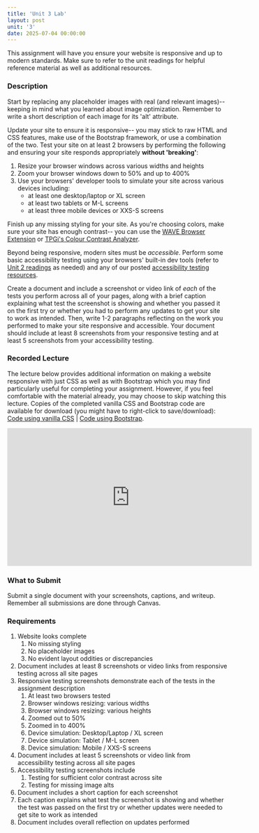 ```yaml
---
title: 'Unit 3 Lab'
layout: post
unit: '3'
date: 2025-07-04 00:00:00
---
```


This assignment will have you ensure your website is responsive and up to modern standards. Make sure to refer to the unit readings for helpful reference material as well as additional resources. 

### Description
Start by replacing any placeholder images with real (and relevant images)-- keeping in mind what you learned about image optimization. Remember to write a short description of each image for its 'alt' attribute.

Update your site to ensure it is responsive-- you may stick to raw HTML and CSS features, make use of the Bootstrap framework, or use a combination of the two. Test your site on at least 2 browsers by performing the following and ensuring your site responds appropriately **without 'breaking'**:
1. Resize your browser windows across various widths and heights
1. Zoom your browser windows down to 50% and up to 400% 
1. Use your browsers' developer tools to simulate your site across various devices including:
	- at least one desktop/laptop or XL screen
	- at least two tablets or M-L screens
	- at least three mobile devices or XXS-S screens

Finish up any missing styling for your site. As you're choosing colors, make sure your site has enough contrast-- you can use the [WAVE Browser Extension](http://wave.webaim.org/extension/) or [TPGi's Colour Contrast Analyzer](https://www.tpgi.com/color-contrast-checker/).

Beyond being responsive, modern sites must be *accessible*. Perform some basic accessibility testing using your browsers' built-in dev tools (refer to [Unit 2 readings](/nu-web-dev/units/unit2/#accessibility-new) as needed) and any of our posted [accessibility testing resources](/nu-web-dev/accessibility-resources#accessibility-testing).

Create a document and include a screenshot or video link of *each* of the tests you perform across all of your pages, along with a brief caption explaining what test the screenshot is showing and whether you passed it on the first try or whether you had to perform any updates to get your site to work as intended. Then, write 1-2 paragraphs reflecting on the work you performed to make your site responsive and accessible. Your document should include at least 8 screenshots from your responsive testing and at least 5 screenshots from your accessibility testing.

### Recorded Lecture
The lecture below provides additional information on making a website responsive with just CSS as well as with Bootstrap which you may find particularly useful for completing your assignment. However, if you feel comfortable with the material already, you may choose to skip watching this lecture. Copies of the completed vanilla CSS and Bootstrap code are available for download (you might have to right-click to save/download): <a href="/nu-web-dev/assets/unit3-lab-demo-css.zip" download="unit3-lab-demo-css.zip">Code using vanilla CSS</a> | <a href="/nu-web-dev/assets/unit3-lab-demo-bootstrap.zip" download="unit3-lab-demo-bootstrap.zip">Code using Bootstrap</a>.

<iframe width="560" height="315" src="https://www.youtube.com/embed/QGkIP0rzgi0?si=_EOcLPMRdTA2rXFY" title="YouTube video player" frameborder="0" allow="accelerometer; autoplay; clipboard-write; encrypted-media; gyroscope; picture-in-picture; web-share" referrerpolicy="strict-origin-when-cross-origin" allowfullscreen></iframe>

### What to Submit
Submit a single document with your screenshots, captions, and writeup. Remember all submissions are done through Canvas. 

### Requirements
1. Website looks complete 
	1. No missing styling
	1. No placeholder images
	1. No evident layout oddities or discrepancies 
1. Document includes at least 8 screenshots or video links from responsive testing across all site pages
1. Responsive testing screenshots demonstrate each of the tests in the assignment description 
	1. At least two browsers tested
	1. Browser windows resizing: various widths
	1. Browser windows resizing: various heights
	1. Zoomed out to 50%
	1. Zoomed in to 400%
	1. Device simulation: Desktop/Laptop / XL screen
	1. Device simulation: Tablet / M-L screen
	1. Device simulation: Mobile / XXS-S screens
1. Document includes at least 5 screenshots or video link  from accessibility testing across all site pages
1. Accessibility testing screenshots include 
	1. Testing for sufficient color contrast across site
	1. Testing for missing image alts
1. Document includes a short caption for each screenshot
1. Each caption explains what test the screenshot is showing and whether the test was passed on the first try or whether updates were needed to get site to work as intended
1. Document includes overall reflection on updates performed

